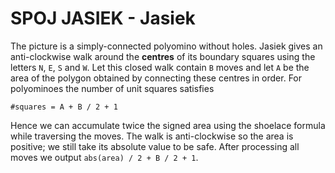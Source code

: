 # SPOJ JASIEK - Jasiek

The picture is a simply-connected polyomino without holes.  Jasiek gives an
anti-clockwise walk around the **centres** of its boundary squares using the
letters `N`, `E`, `S` and `W`.  Let this closed walk contain `B` moves and let
`A` be the area of the polygon obtained by connecting these centres in order.
For polyominoes the number of unit squares satisfies

```
#squares = A + B / 2 + 1
```

Hence we can accumulate twice the signed area using the shoelace formula while
traversing the moves.  The walk is anti-clockwise so the area is positive; we
still take its absolute value to be safe.  After processing all moves we output
`abs(area) / 2 + B / 2 + 1`.
